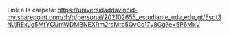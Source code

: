 Link a la carpeta: https://universidaddavincid-my.sharepoint.com/:f:/g/personal/202102655_estudiante_udv_edu_gt/Esdt3NJjRExJg5MfYCUmWDMBNEXRm2rsMro5QvGo17y8Gg?e=5P6MxV
